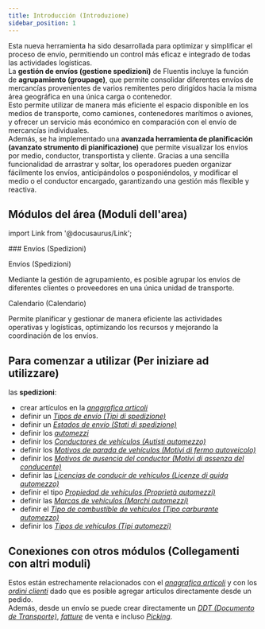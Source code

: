 ```yaml
---
title: Introducción (Introduzione)
sidebar_position: 1
---
```


Esta nueva herramienta ha sido desarrollada para optimizar y simplificar el proceso de envío, permitiendo un control más eficaz e integrado de todas las actividades logísticas.  
La **gestión de envíos (gestione spedizioni)** de Fluentis incluye la función de **agrupamiento (groupage)**, que permite consolidar diferentes envíos de mercancías provenientes de varios remitentes pero dirigidos hacia la misma área geográfica en una única carga o contenedor.  
Esto permite utilizar de manera más eficiente el espacio disponible en los medios de transporte, como camiones, contenedores marítimos o aviones, y ofrecer un servicio más económico en comparación con el envío de mercancías individuales.  
Además, se ha implementado una **avanzada herramienta de planificación (avanzato strumento di pianificazione)** que permite visualizar los envíos por medio, conductor, transportista y cliente. Gracias a una sencilla funcionalidad de arrastrar y soltar, los operadores pueden organizar fácilmente los envíos, anticipándolos o posponiéndolos, y modificar el medio o el conductor encargado, garantizando una gestión más flexible y reactiva.

## Módulos del área (Moduli dell'area)

import Link from '@docusaurus/Link';

<div className="cardContainer">
    <div className="card">
###     <Link to="/docs/logistics/shipping/shippings-intro">Envíos (Spedizioni)</Link>
        <p><Link to="/docs/logistics/shipping/shippings" className="bold-link">Envíos (Spedizioni)</Link></p>
        <p>Mediante la gestión de agrupamiento, es posible agrupar los envíos de diferentes clientes o proveedores en una única unidad de transporte.</p>
        <p><Link to="/docs/logistics/shipping/calendar" className="bold-link">Calendario (Calendario)</Link></p>
        <p>Permite planificar y gestionar de manera eficiente las actividades operativas y logísticas, optimizando los recursos y mejorando la coordinación de los envíos.</p>
    </div>
</div>

## Para comenzar a utilizar (Per iniziare ad utilizzare)

las **spedizioni**:  
- crear artículos en la [*anagrafica articoli*](/docs/erp-home/registers/items/create-new-item)  
- definir un [*Tipos de envío (Tipi di spedizione)*](/docs/configurations/tables/logistics/shipping-type)  
- definir un [*Estados de envío (Stati di spedizione)*](/docs/configurations/tables/logistics/shipping-states)  
- definir los [*automezzi*](/docs/logistics/motorvehicles/motorvehicle)  
- definir los [*Conductores de vehículos (Autisti automezzo)*](/docs/logistics/motorvehicles/motorvehicle-drivers)  
- definir los [*Motivos de parada de vehículos (Motivi di fermo autoveicolo)*](/docs/configurations/tables/logistics/motorvehicle-off-time-reasons)  
- definir los [*Motivos de ausencia del conductor (Motivi di assenza del conducente)*](/docs/configurations/tables/logistics/driver-off-time-reasons)  
- definir las [*Licencias de conducir de vehículos (Licenze di guida automezzo)*](/docs/configurations/tables/logistics/motorvehicle-driving-licences)  
- definir el tipo [*Propiedad de vehículos (Proprietà automezzi)*](/docs/configurations/tables/logistics/motorvehicle-ownership)  
- definir las [*Marcas de vehículos (Marchi automezzi)*](/docs/configurations/tables/logistics/motorvehicle-brands)  
- definir el [*Tipo de combustible de vehículos (Tipo carburante automezzo)*](/docs/configurations/tables/logistics/motorvehicle-gas-type)  
- definir los [*Tipos de vehículos (Tipi automezzi)*](/docs/configurations/tables/logistics/motorvehicle-Type)  

## Conexiones con otros módulos (Collegamenti con altri moduli)  
Estos están estrechamente relacionados con el [*anagrafica articoli*](/docs/erp-home/registers/items/create-new-item) y con los [*ordini clienti*](/docs/sales/sales-orders/settings) dado que es posible agregar artículos directamente desde un pedido.  
Además, desde un envío se puede crear directamente un [*DDT (Documento de Transporte)*](/docs/sales/sales-delivery-notes/insert-delivery-notes/search-sales-dn), [*fatture*](/docs/sales/sales-invoices/general-overview) de venta e incluso [*Picking*](/docs/logistics/picking/picking-intro).